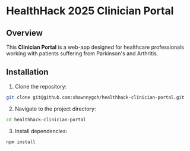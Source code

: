 # HealthHack 2025 Clinician Portal

## Overview
This **Clinician Portal** is a web-app designed for healthcare professionals working with patients suffering from Parkinson's and Arthritis.

## Installation
1. Clone the repository:
```sh
git clone git@github.com:shawnnygoh/healthhack-clinician-portal.git
```
2. Navigate to the project directory:
```sh
cd healthhack-clinician-portal
```
3. Install dependencies:
```sh
npm install
```